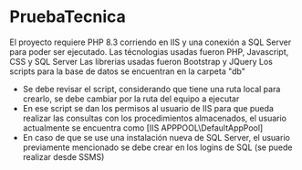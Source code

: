 # PruebaTecnica
El proyecto requiere PHP 8.3 corriendo en IIS y una conexión a SQL Server para poder ser ejecutado.
Las técnologias usadas fueron PHP, Javascript, CSS y SQL Server
Las librerias usadas fueron Bootstrap y JQuery
Los scripts para la base de datos se encuentran en la carpeta "db"
- Se debe revisar el script, considerando que tiene una ruta local para crearlo, se debe cambiar por la ruta del equipo a ejecutar
- En ese script se dan los permisos al usuario de IIS para que pueda realizar las consultas con los procedimientos almacenados, el usuario actualmente se encuentra como [IIS APPPOOL\DefaultAppPool]
- En caso de que se use una instalación nueva de SQL Server, el usuario previamente mencionado se debe crear en los logins de SQL (se puede realizar desde SSMS)
